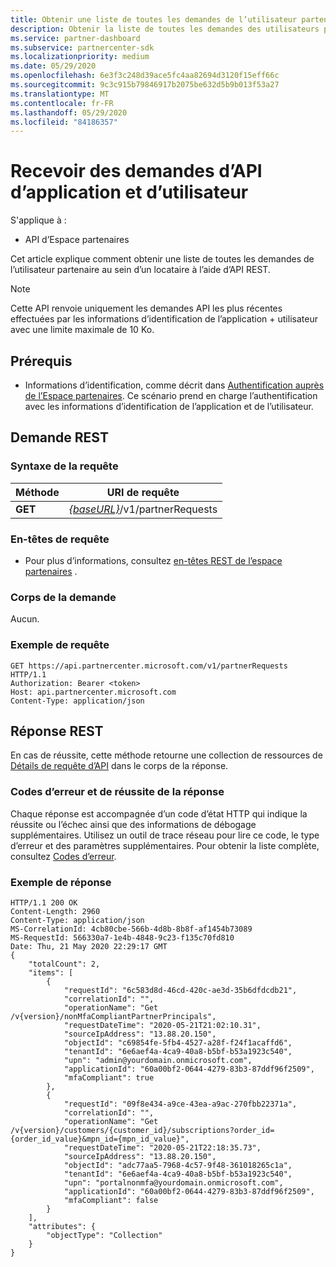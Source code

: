 ```yaml
---
title: Obtenir une liste de toutes les demandes de l’utilisateur partenaire
description: Obtenir la liste de toutes les demandes des utilisateurs partenaires à l’aide de l’API REST partenaire.
ms.service: partner-dashboard
ms.subservice: partnercenter-sdk
ms.localizationpriority: medium
ms.date: 05/29/2020
ms.openlocfilehash: 6e3f3c248d39ace5fc4aa82694d3120f15eff66c
ms.sourcegitcommit: 9c3c915b79846917b2075be632d5b9b013f53a27
ms.translationtype: MT
ms.contentlocale: fr-FR
ms.lasthandoff: 05/29/2020
ms.locfileid: "84186357"
---
```

# <a name="get-app-and-user-api-requests"></a>Recevoir des demandes d’API d’application et d’utilisateur

S'applique à :

- API d’Espace partenaires

Cet article explique comment obtenir une liste de toutes les demandes de l’utilisateur partenaire au sein d’un locataire à l’aide d’API REST.

 > [!NOTE]
 > Cette API renvoie uniquement les demandes API les plus récentes effectuées par les informations d’identification de l’application + utilisateur avec une limite maximale de 10 Ko.

## <a name="prerequisites"></a>Prérequis

- Informations d’identification, comme décrit dans [Authentification auprès de l’Espace partenaires](partner-center-authentication.md). Ce scénario prend en charge l’authentification avec les informations d’identification de l’application et de l’utilisateur.

## <a name="rest-request"></a>Demande REST

### <a name="request-syntax"></a>Syntaxe de la requête

| Méthode  | URI de requête                                                        |
|---------|--------------------------------------------------------------------|
| **GET** | [*{baseURL}*](partner-center-rest-urls.md)/v1/partnerRequests |

### <a name="request-headers"></a>En-têtes de requête

- Pour plus d’informations, consultez [en-têtes REST de l’espace partenaires](headers.md) .

### <a name="request-body"></a>Corps de la demande

Aucun.

### <a name="request-example"></a>Exemple de requête

```http
GET https://api.partnercenter.microsoft.com/v1/partnerRequests HTTP/1.1
Authorization: Bearer <token>
Host: api.partnercenter.microsoft.com
Content-Type: application/json
```

## <a name="rest-response"></a>Réponse REST

En cas de réussite, cette méthode retourne une collection de ressources de [Détails de requête d’API](mfa-resources.md#api-request-details) dans le corps de la réponse.

### <a name="response-success-and-error-codes"></a>Codes d’erreur et de réussite de la réponse

Chaque réponse est accompagnée d’un code d’état HTTP qui indique la réussite ou l’échec ainsi que des informations de débogage supplémentaires. Utilisez un outil de trace réseau pour lire ce code, le type d’erreur et des paramètres supplémentaires. Pour obtenir la liste complète, consultez [Codes d’erreur](error-codes.md).

### <a name="response-example"></a>Exemple de réponse

``` http
HTTP/1.1 200 OK
Content-Length: 2960
Content-Type: application/json
MS-CorrelationId: 4cb80cbe-566b-4d8b-8b8f-af1454b73089
MS-RequestId: 566330a7-1e4b-4848-9c23-f135c70fd810
Date: Thu, 21 May 2020 22:29:17 GMT
{
    "totalCount": 2,
    "items": [
        {
            "requestId": "6c583d8d-46cd-420c-ae3d-35b6dfdcdb21",
            "correlationId": "",
            "operationName": "Get /v{version}/nonMfaCompliantPartnerPrincipals",
            "requestDateTime": "2020-05-21T21:02:10.31",
            "sourceIpAddress": "13.88.20.150",
            "objectId": "c69854fe-5fb4-4527-a28f-f24f1acaffd6",
            "tenantId": "6e6aef4a-4ca9-40a8-b5bf-b53a1923c540",
            "upn": "admin@yourdomain.onmicrosoft.com",
            "applicationId": "60a00bf2-0644-4279-83b3-87ddf96f2509",
            "mfaCompliant": true
        },
        {
            "requestId": "09f8e434-a9ce-43ea-a9ac-270fbb22371a",
            "correlationId": "",
            "operationName": "Get /v{version}/customers/{customer_id}/subscriptions?order_id={order_id_value}&mpn_id={mpn_id_value}",
            "requestDateTime": "2020-05-21T22:18:35.73",
            "sourceIpAddress": "13.88.20.150",
            "objectId": "adc77aa5-7968-4c57-9f48-361018265c1a",
            "tenantId": "6e6aef4a-4ca9-40a8-b5bf-b53a1923c540",
            "upn": "portalnonmfa@yourdomain.onmicrosoft.com",
            "applicationId": "60a00bf2-0644-4279-83b3-87ddf96f2509",
            "mfaCompliant": false
        }
    ],
    "attributes": {
        "objectType": "Collection"
    }
}
```
